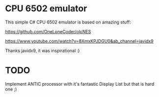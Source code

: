 # CPU 6502 emulator

This simple C# CPU 6502 emulator is based on amazing stuff:

https://github.com/OneLoneCoder/olcNES

https://www.youtube.com/watch?v=8XmxKPJDGU0&ab_channel=javidx9

Thanks javidx9, it was inspirational :)


# TODO

Implement ANTIC processor with it's fantastic Display List but that is hard one ;)